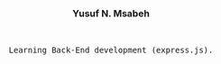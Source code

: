 <h3 align="center">
  Yusuf N. Msabeh
</h3>

<br/>
<p align="center">
  <samp>
 Learning Back-End development (express.js).
</samp>

</p>

